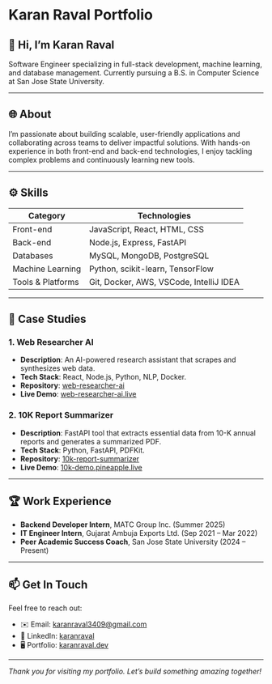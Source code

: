# Karan Raval Portfolio


## 👋 Hi, I’m Karan Raval

Software Engineer specializing in full-stack development, machine learning, and database management. Currently pursuing a B.S. in Computer Science at San Jose State University.

---

## 🌐 About

I’m passionate about building scalable, user-friendly applications and collaborating across teams to deliver impactful solutions. With hands-on experience in both front-end and back-end technologies, I enjoy tackling complex problems and continuously learning new tools.

---

## ⚙️ Skills

| Category          | Technologies                            |
| ----------------- | --------------------------------------- |
| Front-end         | JavaScript, React, HTML, CSS            |
| Back-end          | Node.js, Express, FastAPI               |
| Databases         | MySQL, MongoDB, PostgreSQL              |
| Machine Learning  | Python, scikit-learn, TensorFlow        |
| Tools & Platforms | Git, Docker, AWS, VSCode, IntelliJ IDEA |

---

## 💼 Case Studies

### 1. Web Researcher AI

* **Description**: An AI-powered research assistant that scrapes and synthesizes web data.
* **Tech Stack**: React, Node.js, Python, NLP, Docker.
* **Repository**: [web-researcher-ai](https://github.com/karan6705/web-researcher-ai)
* **Live Demo**: [web-researcher-ai.live](https://pineapple.live)

### 2. 10K Report Summarizer

* **Description**: FastAPI tool that extracts essential data from 10-K annual reports and generates a summarized PDF.
* **Tech Stack**: Python, FastAPI, PDFKit.
* **Repository**: [10k-report-summarizer](https://github.com/karan6705/10k-report-summarizer)
* **Live Demo**: [10k-demo.pineapple.live](https://pineapple.live)

---

## 🏆 Work Experience

* **Backend Developer Intern**, MATC Group Inc. (Summer 2025)
* **IT Engineer Intern**, Gujarat Ambuja Exports Ltd. (Sep 2021 – Mar 2022)
* **Peer Academic Success Coach**, San Jose State University (2024 – Present)

---

## 📫 Get In Touch

Feel free to reach out:

* ✉️ Email: [karanraval3409@gmail.com](mailto:karanraval3409@gmail.com)
* 🔗 LinkedIn: [karanraval](https://linkedin.com/in/karanraval)
* 🖥️ Portfolio: [karanraval.dev](https://karanraval.dev)

---

*Thank you for visiting my portfolio. Let’s build something amazing together!*

